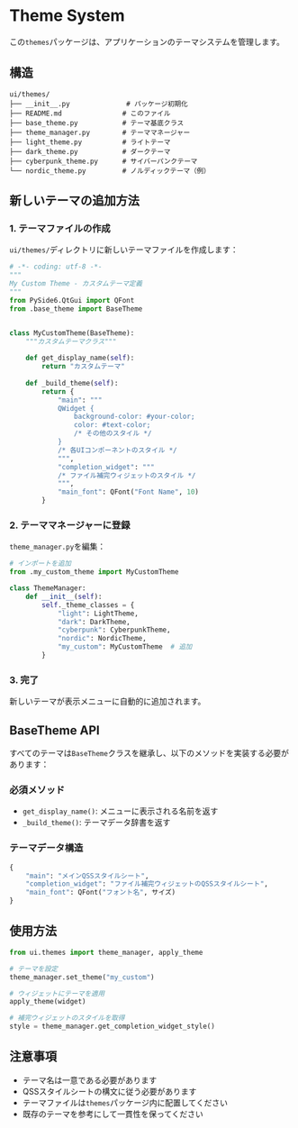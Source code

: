 # Theme System

この`themes`パッケージは、アプリケーションのテーマシステムを管理します。

## 構造

```
ui/themes/
├── __init__.py              # パッケージ初期化
├── README.md               # このファイル
├── base_theme.py           # テーマ基底クラス
├── theme_manager.py        # テーママネージャー
├── light_theme.py          # ライトテーマ
├── dark_theme.py           # ダークテーマ
├── cyberpunk_theme.py      # サイバーパンクテーマ
└── nordic_theme.py         # ノルディックテーマ（例）
```

## 新しいテーマの追加方法

### 1. テーマファイルの作成

`ui/themes/`ディレクトリに新しいテーマファイルを作成します：

```python
# -*- coding: utf-8 -*-
"""
My Custom Theme - カスタムテーマ定義
"""
from PySide6.QtGui import QFont
from .base_theme import BaseTheme


class MyCustomTheme(BaseTheme):
    """カスタムテーマクラス"""
    
    def get_display_name(self):
        return "カスタムテーマ"
    
    def _build_theme(self):
        return {
            "main": """
            QWidget {
                background-color: #your-color;
                color: #text-color;
                /* その他のスタイル */
            }
            /* 各UIコンポーネントのスタイル */
            """,
            "completion_widget": """
            /* ファイル補完ウィジェットのスタイル */
            """,
            "main_font": QFont("Font Name", 10)
        }
```

### 2. テーママネージャーに登録

`theme_manager.py`を編集：

```python
# インポートを追加
from .my_custom_theme import MyCustomTheme

class ThemeManager:
    def __init__(self):
        self._theme_classes = {
            "light": LightTheme,
            "dark": DarkTheme,
            "cyberpunk": CyberpunkTheme,
            "nordic": NordicTheme,
            "my_custom": MyCustomTheme  # 追加
        }
```

### 3. 完了

新しいテーマが表示メニューに自動的に追加されます。

## BaseTheme API

すべてのテーマは`BaseTheme`クラスを継承し、以下のメソッドを実装する必要があります：

### 必須メソッド

- `get_display_name()`: メニューに表示される名前を返す
- `_build_theme()`: テーマデータ辞書を返す

### テーマデータ構造

```python
{
    "main": "メインQSSスタイルシート",
    "completion_widget": "ファイル補完ウィジェットのQSSスタイルシート", 
    "main_font": QFont("フォント名", サイズ)
}
```

## 使用方法

```python
from ui.themes import theme_manager, apply_theme

# テーマを設定
theme_manager.set_theme("my_custom")

# ウィジェットにテーマを適用
apply_theme(widget)

# 補完ウィジェットのスタイルを取得
style = theme_manager.get_completion_widget_style()
```

## 注意事項

- テーマ名は一意である必要があります
- QSSスタイルシートの構文に従う必要があります
- テーマファイルは`themes`パッケージ内に配置してください
- 既存のテーマを参考にして一貫性を保ってください